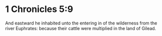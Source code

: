 # 1 Chronicles 5:9

And eastward he inhabited unto the entering in of the wilderness from the river Euphrates: because their cattle were multiplied in the land of Gilead.